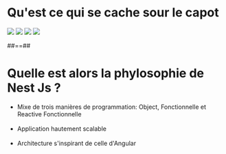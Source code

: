 # Qu'est ce qui se cache sour le capot

![](assets/images/school/02-bootstraping/webpack.png)
![](assets/images/school/02-bootstraping/express.png)
![](assets/images/school/02-bootstraping/fastify.jpg)
![](assets/images/school/02-bootstraping/jest.png)

##==##

# Quelle est alors la phylosophie de Nest Js ?

- Mixe de trois manières de programmation: Object, Fonctionnelle et Reactive Fonctionnelle<br><br>
- Application hautement scalable<br><br>
- Architecture s'inspirant de celle d'Angular<br><br>
